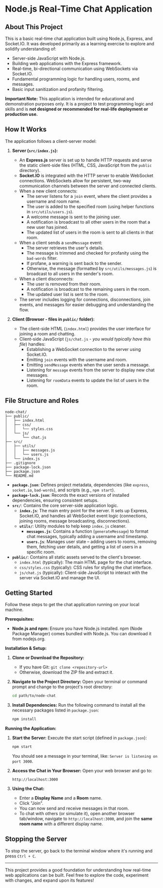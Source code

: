 # Node.js Real-Time Chat Application

## About This Project

This is a basic real-time chat application built using Node.js, Express, and Socket.IO. It was developed primarily as a learning exercise to explore and solidify understanding of:

*   Server-side JavaScript with Node.js.
*   Building web applications with the Express framework.
*   Real-time, bi-directional communication using WebSockets via Socket.IO.
*   Fundamental programming logic for handling users, rooms, and messages.
*   Basic input sanitization and profanity filtering.

**Important Note:** This application is intended for educational and demonstration purposes only. It is a project to test programming logic and skills and is **not designed or recommended for real-life deployment or production use.**

## How It Works

The application follows a client-server model:

1.  **Server (`src/index.js`):**
    *   An **Express.js** server is set up to handle HTTP requests and serve the static client-side files (HTML, CSS, JavaScript from the `public` directory).
    *   **Socket.IO** is integrated with the HTTP server to enable WebSocket connections. WebSockets allow for persistent, two-way communication channels between the server and connected clients.
    *   When a new client connects:
        *   The server listens for a `join` event, where the client provides a username and room name.
        *   The user is added to the specified room (using helper functions in `src/utils/users.js`).
        *   A welcome message is sent to the joining user.
        *   A notification is broadcast to all other users in the room that a new user has joined.
        *   The updated list of users in the room is sent to all clients in that room.
    *   When a client sends a `sendMessage` event:
        *   The server retrieves the user's details.
        *   The message is trimmed and checked for profanity using the `bad-words` filter.
        *   If profane, a warning is sent back to the sender.
        *   Otherwise, the message (formatted by `src/utils/messages.js`) is broadcast to all users in the sender's room.
    *   When a client disconnects:
        *   The user is removed from their room.
        *   A notification is broadcast to the remaining users in the room.
        *   The updated user list is sent to the room.
    *   The server includes logging for connections, disconnections, join events, and messages for easier debugging and understanding the flow.

2.  **Client (Browser - files in `public/` folder):**
    *   The client-side HTML (`index.html`) provides the user interface for joining a room and chatting.
    *   Client-side JavaScript (`js/chat.js` - *you would typically have this file*) handles:
        *   Establishing a WebSocket connection to the server using Socket.IO.
        *   Emitting `join` events with the username and room.
        *   Emitting `sendMessage` events when the user sends a message.
        *   Listening for `message` events from the server to display new chat messages.
        *   Listening for `roomData` events to update the list of users in the room.

## File Structure and Roles
```
node-chat/
├── public/
│   ├── index.html
│   ├── css/
│   │   └── styles.css
│   └── js/
│       └── chat.js
├── src/
│   ├── utils/
│   │   ├── messages.js
│   │   └── users.js
│   └── index.js
├── .gitignore
├── package-lock.json
├── package.json
└── README.md
```
*   **`package.json`**: Defines project metadata, dependencies (like `express`, `socket.io`, `bad-words`), and scripts (e.g., `npm start`).
*   **`package-lock.json`**: Records the exact versions of installed dependencies, ensuring consistent setups.
*   **`src/`**: Contains the core server-side application logic.
    *   **`index.js`**: The main entry point for the server. It sets up Express, Socket.IO, and handles all WebSocket event logic (connections, joining rooms, message broadcasting, disconnections).
    *   **`utils/`**: Utility modules to help keep `index.js` cleaner.
        *   **`messages.js`**: Contains a function (`generateMessage`) to format chat messages, typically adding a username and timestamp.
        *   **`users.js`**: Manages user state – adding users to rooms, removing them, fetching user details, and getting a list of users in a specific room.
*   **`public/`**: Contains all static assets served to the client's browser.
    *   `index.html` (typically): The main HTML page for the chat interface.
    *   `css/styles.css` (typically): CSS rules for styling the chat interface.
    *   `js/chat.js` (typically): Client-side JavaScript to interact with the server via Socket.IO and manage the UI.

## Getting Started

Follow these steps to get the chat application running on your local machine.

**Prerequisites:**

*   **Node.js and npm:** Ensure you have Node.js installed. npm (Node Package Manager) comes bundled with Node.js. You can download it from nodejs.org.

**Installation & Setup:**

1.  **Clone or Download the Repository:**
    *   If you have Git: `git clone <repository-url>`
    *   Otherwise, download the ZIP file and extract it.

2.  **Navigate to the Project Directory:**
    Open your terminal or command prompt and change to the project's root directory:
    ```bash
    cd path/to/node-chat
    ```

3.  **Install Dependencies:**
    Run the following command to install all the necessary packages listed in `package.json`:
    ```bash
    npm install
    ```

**Running the Application:**

1.  **Start the Server:**
    Execute the start script (defined in `package.json`):
    ```bash
    npm start
    ```
    You should see a message in your terminal, like: `Server is listening on port 3000`.

2.  **Access the Chat in Your Browser:**
    Open your web browser and go to:
    ```
    http://localhost:3000
    ```

3.  **Using the Chat:**
    *   Enter a **Display Name** and a **Room** name.
    *   Click "Join".
    *   You can now send and receive messages in that room.
    *   To chat with others (or simulate it), open another browser tab/window, navigate to `http://localhost:3000`, and join the **same room name** with a different display name.

## Stopping the Server

To stop the server, go back to the terminal window where it's running and press `Ctrl + C`.

---

This project provides a good foundation for understanding how real-time web applications can be built. Feel free to explore the code, experiment with changes, and expand upon its features!
```
